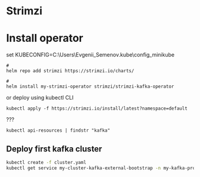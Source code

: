 # Strimzi


# Install operator

set KUBECONFIG=C:\Users\Evgenii_Semenov\.kube\config_minikube

```shell
#
helm repo add strimzi https://strimzi.io/charts/

#
helm install my-strimzi-operator strimzi/strimzi-kafka-operator
```

or deploy using kubectl CLI

```shell
kubectl apply -f https://strimzi.io/install/latest?namespace=default
```

???
```shell
kubectl api-resources | findstr "kafka"
```

## Deploy first kafka cluster

```bash
kubectl create -f cluster.yaml
kubectl get service my-cluster-kafka-external-bootstrap -n my-kafka-project -o=jsonpath='{.spec.ports[0].nodePort}{"\n"}'
```

